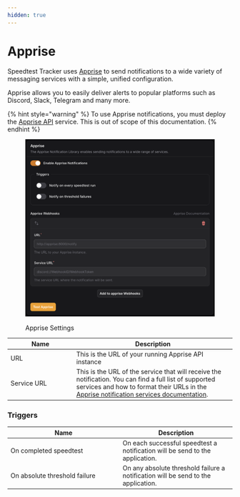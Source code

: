 ```yaml
---
hidden: true
---
```


# Apprise

Speedtest Tracker uses [Apprise](https://github.com/caronc/apprise-api) to send notifications to a wide variety of messaging services with a simple, unified configuration.

Apprise allows you to easily deliver alerts to popular platforms such as Discord, Slack, Telegram  and many more.

{% hint style="warning" %}
To use Apprise notifications, you must deploy the [Apprise API](https://github.com/caronc/apprise-api) service. This is out of scope of this documentation.
{% endhint %}

<figure><img src="../../.gitbook/assets/apprise_notification.png" alt=""><figcaption><p>Apprise Settings</p></figcaption></figure>

<table><thead><tr><th width="200">Name</th><th width="535">Description</th></tr></thead><tbody><tr><td>URL</td><td>This is the URL of your running Apprise API instance </td></tr><tr><td>Service URL</td><td>This is the URL of the service that will receive the notification. You can find a full list of supported services and how to format their URLs in the <a href="https://github.com/caronc/apprise/wiki#notification-services">Apprise notification services documentation</a>.</td></tr></tbody></table>

### Triggers

<table><thead><tr><th width="237">Name</th><th>Description</th></tr></thead><tbody><tr><td>On completed speedtest</td><td>On each successful speedtest a notification will be send to the application.</td></tr><tr><td>On absolute threshold failure</td><td>On any absolute threshold failure a notification will be send to the application.</td></tr></tbody></table>

